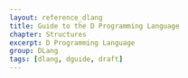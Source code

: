 ```yaml
---
layout: reference_dlang
title: Guide to the D Programming Language
chapter: Structures
excerpt: D Programming Language
group: DLang
tags: [dlang, dguide, draft]
---
```

